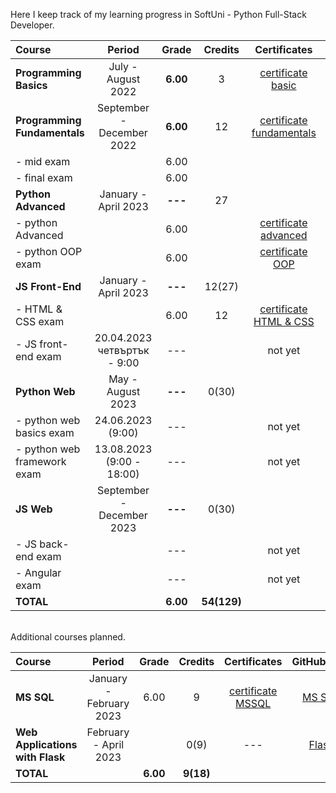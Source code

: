 
Here I keep track of my learning progress in SoftUni - Python Full-Stack Developer.

| Course                       |              Period               |  Grade   |   Credits   |        Certificates        |   GitHubRepo   |
|:-----------------------------|:---------------------------------:|:--------:|:-----------:|:--------------------------:|:--------------:|
| **Programming Basics**       |        July - August 2022         | **6.00** |      3      |    [certificate basic]     |    [basic]     |
| **Programming Fundamentals** |     September - December 2022     | **6.00** |     12      | [certificate fundamentals] | [fundamentals] |
| - mid exam                   |                                   |   6.00   |             |                            |                |
| - final exam                 |                                   |   6.00   |             |                            |                |
| **Python Advanced**          |       January - April 2023        | **---**  |     27      |                            |                |
| - python Advanced            |                                   |   6.00   |             |   [certificate advanced]   |   [advanced]   |
| - python OOP exam            |                                   |   6.00   |             |     [certificate OOP]      |     [OOP]      |
| **JS Front-End**             |       January - April 2023        | **---**  |   12(27)    |                            |                |
| - HTML & CSS exam            |                                   |   6.00   |     12      |  [certificate HTML & CSS]  |  [HTML & CSS]  |
| - JS front-end exam          | 20.04.2023 <br/> четвъртък - 9:00 |   ---    |             |          not yet           | [JS Font-End]  |
| **Python Web**               |         May - August 2023         | **---**  |    0(30)    |                            |                |
| - python web basics exam     |         24.06.2023 (9:00)         |   ---    |             |          not yet           |  [web basic]   |
| - python web framework exam  |     13.08.2023 (9:00 - 18:00)     |   ---    |             |          not yet           |                |
| **JS Web**                   |     September - December 2023     | **---**  |    0(30)    |                            |                |
| - JS back-end exam           |                                   |   ---    |             |          not yet           |                |
| - Angular exam               |                                   |   ---    |             |          not yet           |                |
| **TOTAL**                    |                                   | **6.00** | **54(129)** |                            |                |

[basic]:https://github.com/VelinIliev/python-basic-softuni 
[fundamentals]: https://github.com/VelinIliev/python-fundamentals-softuni
[advanced]: https://github.com/VelinIliev/python-advanced-softuni
[OOP]: https://github.com/VelinIliev/python_oop_softuni
[HTML & CSS]:https://github.com/VelinIliev/html-and-css-softuni
[web basic]: https://github.com/VelinIliev/python_web_basics
[JS Font-End]: https://github.com/VelinIliev/js-front-end-softuni

[certificate basic]:https://softuni.bg/certificates/details/140540/cdc98c99
[certificate fundamentals]: https://softuni.bg/certificates/details/148794/32086962
[certificate advanced]: https://softuni.bg/certificates/details/159314/afb9a3d3
[certificate HTML & CSS]: https://softuni.bg/certificates/details/162904/6154e496
[certificate OOP]: https://softuni.bg/certificates/details/168162/acb3f086

<br>
Additional courses planned.

| Course                                |                Period                 |  Grade   |  Credits  |    Certificates     | GitHubRepo |
|:--------------------------------------|:-------------------------------------:|:--------:|:---------:|:-------------------:|:----------:|
| **MS SQL**                            |        January - February 2023        |   6.00   |     9     | [certificate MSSQL] |  [MS SQL]  |
| **Web Applications <br/> with Flask** |         February - April 2023         |          |   0(9)    |         ---         |  [Flask]   |
| **TOTAL**                             |                                       | **6.00** | **9(18)** |                     |            |

[MS SQL]: https://github.com/VelinIliev/mssql-softuni
[Flask]: https://github.com/VelinIliev/Web-Applications-with-Flask---SoftUni
[certificate MSSQL]: https://softuni.bg/certificates/details/157955/30bb58a2


